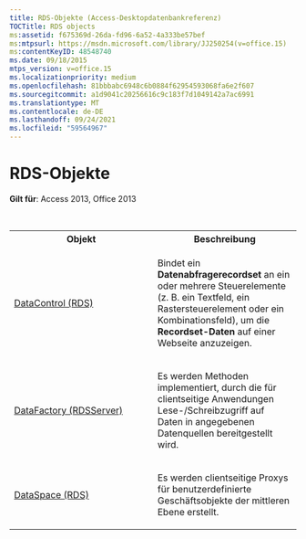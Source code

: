 ```yaml
---
title: RDS-Objekte (Access-Desktopdatenbankreferenz)
TOCTitle: RDS objects
ms:assetid: f675369d-26da-fd96-6a52-4a333be57bef
ms:mtpsurl: https://msdn.microsoft.com/library/JJ250254(v=office.15)
ms:contentKeyID: 48548740
ms.date: 09/18/2015
mtps_version: v=office.15
ms.localizationpriority: medium
ms.openlocfilehash: 81bbbabc6948c6b0884f62954593068fa6e2f607
ms.sourcegitcommit: a1d9041c20256616c9c183f7d1049142a7ac6991
ms.translationtype: MT
ms.contentlocale: de-DE
ms.lasthandoff: 09/24/2021
ms.locfileid: "59564967"
---
```

# <a name="rds-objects"></a>RDS-Objekte

**Gilt für**: Access 2013, Office 2013

<br/>

<table>
<colgroup>
<col style="width: 50%" />
<col style="width: 50%" />
</colgroup>
<tbody>
<tr class="even">
<th>Objekt</th>
<th>Beschreibung</th>
</tr>
<tr class="odd">
<td><p><a href="datacontrol-object-rds.md">DataControl (RDS)</a></p></td>
<td><p>Bindet ein <strong>Datenabfragerecordset</strong> an ein oder mehrere Steuerelemente (z. B. ein Textfeld, ein Rastersteuerelement oder ein Kombinationsfeld), um die <strong>Recordset-Daten</strong> auf einer Webseite anzuzeigen.</p></td>
</tr>
<tr class="even">
<td><p><a href="datafactory-object-rdsserver.md">DataFactory (RDSServer)</a></p></td>
<td><p>Es werden Methoden implementiert, durch die für clientseitige Anwendungen Lese-/Schreibzugriff auf Daten in angegebenen Datenquellen bereitgestellt wird.</p></td>
</tr>
<tr class="odd">
<td><p><a href="dataspace-object-rds.md">DataSpace (RDS)</a></p></td>
<td><p>Es werden clientseitige Proxys für benutzerdefinierte Geschäftsobjekte der mittleren Ebene erstellt.</p></td>
</tr>
</tbody>
</table>

<br/>
